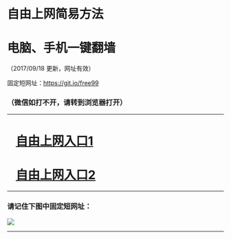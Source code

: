 ﻿# 自由上网简易方法

# 电脑、手机一键翻墙

（2017/09/18 更新，网址有效）

固定短网址：https://git.io/free99

### （微信如打不开，请转到浏览器打开）


***





# &nbsp;&nbsp; <a href="http://ft99211396.fwq-tz1005.info/fwqtz01.html?t=09180014238 " target="_blank">自由上网入口1</a>
# &nbsp;&nbsp; <a href="http://ft264119572.fwq-tz1006.info/fwqtz02.html?t=09180011092 " target="_blank">自由上网入口2</a>
***

### 请记住下图中固定短网址：

<img src="https://s3-us-west-2.amazonaws.com/fwq-1001/yjfq-20170905okok.png" /> 


***

